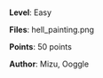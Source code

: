 


<br>

**Level**: Easy

**Files**: hell_painting.png

**Points**: 50 points

**Author**: Mizu, Ooggle
